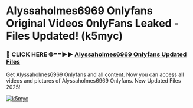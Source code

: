 # Alyssaholmes6969 Onlyfans Original Videos 0nlyFans Leaked - Files Updated! (k5myc)

<h3>🔴 CLICK HERE 🌐==►► <a href="https://tinyurl.com/ehrbuxhb" rel="nofollow">Alyssaholmes6969 Onlyfans Updated Files</a></h3>

Get Alyssaholmes6969 Onlyfans and all content. Now you can access all videos and pictures of Alyssaholmes6969 Onlyfans. New Updated Files 2025!

[![k5myc](https://i.imgur.com/lVYEuWS.gif)](https://tinyurl.com/ehrbuxhb)
